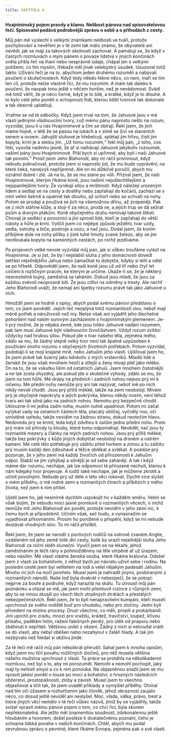 ```yaml
---
title: KAPITOLA 4
---
```


**Hvajninimský pojem pravdy a klamu. Nelibost pánova nad spisovatelovou řečí. Spisovatel podává podrobnější zprávu o sobě a o příhodách z cesty.**

Můj pán mě vyslechl s velkými známkami nelibosti ve tváři, protože pochybování a nevěření je v té zemi tak málo známo, že obyvatelé ani nevědí, jak se mají za takových okolností zachovat. A pamatuji se, že když v častých rozmluvách s mým pánem o povaze lidstva v jiných končinách světa přišla řeč na lhaní nebo nesprávné údaje, chápal jen s velkými potížemi, co tím myslím, třebaže měl jinak velebystrý úsudek. Usuzoval totiž takto: Užívání řeči je na to, abychom jeden druhému rozuměli a nabývali poučení o skutečnostech. Když tedy někdo řekne něco, co není, maří se tím ten cíl, protože nelze vlastně říci, že mu rozumím. A mám tak daleko k poučení, že naopak tonu ještě v něčem horším, než je nevědomost. Svádí mě totiž věřit, že je něco černé, když je to bílé, a krátké, když je to dlouhé. A to bylo celé jeho ponětí o schopnosti lhát, kterou lidští tvorové tak dokonale a tak obecně uplatňují.

Vraťme se od té odbočky. Když jsem trval na tom, že Jahuové jsou v mé vlasti jedinými vládnoucími tvory, což mému pánu naprosto nešlo na rozum, vyzvídal, jsou-li u nás Hvajninimové a čím se obírají. Řekl jsem, že jich máme hojně, v létě že se pasou na lukách a v zimě se živí ve staveních senem a ovsem. Jahujští sluhové je hřebelcují, splétají jim hřívu, čistí jim kopyta, krmí je a stelou jim. „Už tomu rozumím,“ řekl můj pán, „z toho, cos řekl, vysvítá nadmíru jasně, že ať si nalhávají Jahuové jakýkoliv rozoumek, vašimi pány jsou Hvajninimové. Přál bych si upřímně, aby byli i naši Jahuové tak povolní.“ Prosil jsem Jeho Blahorodí, aby mi ráčil prominout, když nebudu pokračovat, protože jsem si naprosto jist, že mu bude vyprávění, na které čeká, nanejvýš nepříjemné. Ale on mi důtklivě poručil, abych mu oznámil dobré i zlé. Já na to, že se mu stane po vůli. Přiznal jsem, že naši Hvajninimové, kterým říkáme koně, jsou našimi nejušlechtilejšími a nejspanilejšími tvory. Že vynikají silou a mrštností. Když náležejí urozeným lidem a sedlají se na cesty a dostihy nebo zapřahají do kočárů, zachází se s nimi velmi šetrně a opatrně tak dlouho, až ochoří nebo se schvátí na nohy. Potom se prodají a používá se jich na všemožnou dřinu, až zcepenějí. Pak se z nich stáhne kůže, a stojí-li za něco, prodá se, a jejich trup se dá sežrat psům a dravým ptákům. Koně obyčejného druhu nemívají takové štěstí. Chovají je sedláci a povozníci a jiní sprostí lidé, kteří je zapřahají do větší roboty a hůře je krmí. Vylíčil jsem co nejlépe způsob ježdění, tvar uzdy, sedla, ostruhy a biče, postroje a vozu, a nač jsou. Dodal jsem, že koním přibíjíme dole na nohy plíšky z jisté tuhé hmoty zvané železo, aby se jim neotloukala kopyta na kamenitých cestách, po nichž jezdíváme.

Po projevech velké nevole vyzvídal můj pán, jak si vůbec troufáme vylézt na Hvajninima. Je si jist, že by i nejslabší sluha z jeho domácnosti dovedl setřást nejsilnějšího Jahua nebo zamačkat to dobytče, kdyby si lehl a válel se po hřbetě. Odpověděl jsem, že naši koně jsou už od tří nebo čtyř let cvičeni k rozličným pracím, ke kterým je určíme. Ukáže-li se, že je některý nesnesitelně bujný, zaměstná se taháním. Dokud jsou mladí, že jsou za každou svévoli neúprosně biti. Že jsou citliví na odměny a tresty. Ale nechť Jeho Blahorodí uváží, že nemají ani špetky rozumu právě tak jako Jahuové u nich.

Hmoždil jsem se hodně s opisy, abych podal svému pánovi představu o tom, co jsem pověděl. Jejich řeč neoplývá totiž rozmanitostí slov, neboť mají méně potřeb a náruživostí než my. Nelze však ani vyjádřit jeho šlechetné pohoršení nad naším surovým zacházením s hvajninimským plemenem. Je-li prý možné, že je nějaká země, kde jsou toliko Jahuové nadáni rozumem, pak tam musí Jahuové býti vládnoucím živočišstvem. Vždyť rozum zvítězí vždycky nad hrubou silou. Pokud jde o tvar našeho těla, zejména mého, zdálo se mu, že žádný stejně velký tvor není tak špatně uzpůsoben k používání onoho rozumu v obyčejných životních potřebách. Potom vyzvídal, podobají-li se moji krajané mně, nebo Jahuům jeho vlasti. Ujišťoval jsem ho, že jsem právě tak švarný jako kdokoliv z mých vrstevníků. Mladší lidé a ženské že jsou však mnohem hezčí a útlejší a ženy mívají pleť jako mléko. On na to, že se vskutku liším od ostatních Jahuů. Jsem mnohem čistotnější a ne tak zcela ohyzdný, ale pokud jde o skutečné výhody, zdálo se mu, že jsem na tom hůře. Mé drápy na předních i zadních nohou nejsou prý mi k ničemu. Mé přední nohy nemůže prý ani tak nazývat, neboť mě po nich nikdy nevidí chodit. Jsou prý příliš měkké, takže na zemi neobstojí. Mívám prý je obyčejně nepokryty a jejich pokrývka, kterou někdy nosím, není téhož tvaru ani tak silná jako na zadních nohou. Nemohu prý bezpečně chodit. Uklouzne-li mi jedna zadní noha, musím nutně upadnout. Potom mi začal vytýkat vady na ostatních částech těla, placatý obličej, vyčnělý nos, oči umístěné vpředu, takže nevidím na žádnou stranu, dokud neotočím hlavu. Nedovedu prý se krmit, leda když zdvihnu k ústům jednu přední nohu. Proto prý mám od přírody ty klouby, které tomu odpomáhají. Nevěděl, nač jsou ty rozmanité mezery a články na mých zadních nohou. Jsou prý příliš měkké, takže bez pokrývky z kůže jiných dobytčat neobstojí na drsném a ostrém kameni. Mé celé tělo potřebuje prý záštitu před horkem a zimou a tu záštitu prý musím každý den zdlouhavě a těžce oblékat a svlékat. A posléze prý pozoruje, že v jeho zemi má každý živočich od přirozenosti k Jahuům odpor. Slabší se jim vyhýbají a silnější je od sebe zahánějí. A tak i když máme dar rozumu, nechápe, jak lze odpomoci té přirozené nechuti, kterou k nám kdejaký tvor projevuje. A tudíž také nechápe, jak je můžeme zkrotit a učinit povolnými. Nebude prý už déle o této věci rokovat. Dychtí více slyšet o mém příběhu, o mé rodné zemi a rozmanitých činech a příbězích z mého života, než jsem k nim přišel.

Ujistil jsem ho, jak nesmírně dychtím uspokojit ho v každém směru. Velmi se však bojím, že nebudu moci jasně promluvit o rozmanitých věcech, o nichž nemůže mít Jeho Blahorodí ani ponětí, protože nevidím v jeho zemi nic, k čemu bych je připodobnil. Učiním však, seč budu, a vynasnažím se vyjadřovat přirovnáními. Prosím ho poníženě o přispění, když se mi nebude dostávat vhodných slov. To mi ráčil přislíbit.

Řekl jsem, že jsem se narodil z poctivých rodičů na ostrově zvaném Anglie, vzdáleném od jeho země tolik dní cesty, kolik by urazil nejsilnější sluha Jeho Blahorodí za roční oběh sluneční. Vyučil jsem se na lékaře, jehož zaměstnáním je léčit rány a pohmožděniny na těle utrpěné ať už úrazem, nebo násilím. Mé vlasti vládne ženská osoba, které říkáme královna. Odešel jsem z vlasti za bohatstvím, z něhož bych po návratu uživil sebe i rodinu. Na poslední cestě jsem byl velitelem na lodi a velel nějakým padesáti Jahuům. Mnoho mi jich na moři pomřelo. Musel jsem je nahradit jinými, posbíranými z rozmanitých národů. Naše loď byla dvakrát v nebezpečí, že se potopí: nejprve za bouře a podruhé, když narazila na skálu. Tu utrousil můj pán poznámku a otázal se mě, jak jsem mohl přemluvit cizince z různých zemí, aby to se mnou zkusili po všech těch utrpěných ztrátách a přestálých nebezpečenstvích. Řekl jsem, že to byli nenapravitelní kumpáni, kteří museli uprchnout ze svého rodiště buď pro chudobu, nebo pro zločiny. Jedni byli přivedeni na mizinu procesy. Druzí všechno, co měli, propili a prokarbanili. Jiní uprchli pro zradu, mnozí pro vraždu, krádež, travičství, loupež, křivou přísahu, padělání listin, ražení falešných peněz, pro útěk od praporu nebo zběhnutí k nepříteli. Většinou unikli z vězení. Žádný z nich si netroufal vrátit se do vlasti, aby nebyl oběšen nebo nezahynul v žaláři hlady. A tak jim nezbývalo než hledat si obživu jinde.

Za té řeči mě ráčil můj pán několikrát přerušit. Sahal jsem k mnoha opisům, když jsem mu líčil povahu rozličných zločinů, pro něž musela většina našeho mužstva uprchnout z vlasti. Ta práce se protáhla na několikadenní rozmluvu, než byl s to, aby mi porozuměl. Nemohl a nemohl pochopit, jaký mají ty neřesti smysl a co k nim ponouká. Na objasněnou snažil jsem se mu vpravit jakési ponětí o touze po moci a bohatství, o hrozných následcích obžerství, prostopášnosti, zloby a závisti. Musel jsem to všechno objasňovat a líčit tak, že jsem uváděl příklady a vymýšlel příběhy. Otvíral nad tím oči úžasem a rozhořčením jako člověk, jehož obraznost zaujalo něco, co dosud ještě neviděl ani neslyšel. Moc, vláda, válka, právo, trest a tisíce jiných věcí nemělo v té řeči vůbec názvů, jimiž by se vyjádřily, takže svízel vpravit mému pánovi pojem o tom, co chci říci, byla skorem nepřekonatelná. Ale ježto měl znamenitou soudnost, zdokonalenou ještě hloubáním a hovorem, došel posléze k dostatečnému poznání, čeho je schopna lidská povaha v našich končinách. Chtěl, abych mu podal zevrubnou zprávu o pevnině, které říkáme Evropa, zejména pak o své vlasti.
